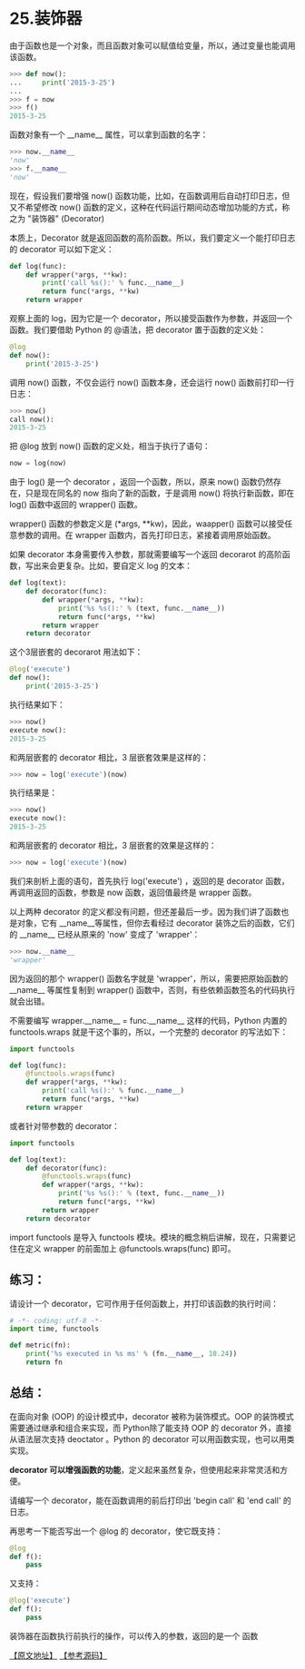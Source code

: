 # 25.装饰器

由于函数也是一个对象，而且函数对象可以赋值给变量，所以，通过变量也能调用该函数。

````python
>>> def now():
...     print('2015-3-25')
...
>>> f = now
>>> f()
2015-3-25
````

函数对象有一个 \_\_name\_\_ 属性，可以拿到函数的名字：

````python
>>> now.__name__
'now'
>>> f.__name__
'now'
````
现在，假设我们要增强 now() 函数功能，比如，在函数调用后自动打印日志，但又不希望修改 now() 函数的定义，这种在代码运行期间动态增加功能的方式，称之为 "装饰器" (Decorator)

本质上，Decorator 就是返回函数的高阶函数。所以，我们要定义一个能打印日志的 decorator 可以如下定义：

````python
def log(func):
    def wrapper(*args, **kw):
        print('call %s():' % func.__name__)
        return func(*args, **kw)
    return wrapper
````

观察上面的 log，因为它是一个 decorator，所以接受函数作为参数，并返回一个函数。我们要借助 Python 的 @语法，把 decorator 置于函数的定义处：

````python
@log
def now():
    print('2015-3-25')
````

调用 now() 函数，不仅会运行 now() 函数本身，还会运行 now() 函数前打印一行日志：

````python
>>> now()
call now():
2015-3-25
````

把 @log 放到 now() 函数的定义处，相当于执行了语句：

````python
now = log(now)
````

由于 log() 是一个 decorator ，返回一个函数，所以，原来 now() 函数仍然存在，只是现在同名的 now 指向了新的函数，于是调用 now() 将执行新函数，即在 log() 函数中返回的 wrapper() 函数。

wrapper() 函数的参数定义是 (*args, **kw)，因此，waapper() 函数可以接受任意参数的调用。在 wrapper 函数内，首先打印日志，紧接着调用原始函数。

如果 decorator 本身需要传入参数，那就需要编写一个返回 decorarot 的高阶函数，写出来会更复杂。比如，要自定义 log 的文本：

````python
def log(text):
    def decorator(func):
        def wrapper(*args, **kw):
            print('%s %s():' % (text, func.__name__))
            return func(*args, **kw)
        return wrapper
    return decorator
````

这个3层嵌套的 decorarot 用法如下：

````python
@log('execute')
def now():
    print('2015-3-25')
````

执行结果如下：

````python
>>> now()
execute now():
2015-3-25
````

和两层嵌套的 decorator 相比，3 层嵌套效果是这样的：

````python
>>> now = log('execute')(now)
````
执行结果是：

````python
>>> now()
execute now():
2015-3-25
````

和两层嵌套的 decorator 相比，3 层嵌套的效果是这样的：
````python
>>> now = log('execute')(now)
````

我们来剖析上面的语句，首先执行 log('execute') ，返回的是 decorator 函数，再调用返回的函数，参数是 now 函数，返回值最终是 wrapper 函数。

以上两种 decorator 的定义都没有问题，但还差最后一步。因为我们讲了函数也是对象，它有 \_\_name\_\_等属性，但你去看经过 decorator 装饰之后的函数，它们的 \_\_name\_\_ 已经从原来的 'now' 变成了 'wrapper'：

````python
>>> now.__name__
'wrapper'
````

因为返回的那个 wrapper() 函数名字就是 'wrapper'，所以，需要把原始函数的 \_\_name\_\_ 等属性复制到 wrapper() 函数中，否则，有些依赖函数签名的代码执行就会出错。

不需要编写 wrapper.\_\_name\_\_ = func.\_\_name\_\_ 这样的代码，Python 内置的 functools.wraps 就是干这个事的，所以，一个完整的 decorator 的写法如下：

````python
import functools

def log(func):
    @functools.wraps(func)
    def wrapper(*args, **kw):
        print('call %s():' % func.__name__)
        return func(*args, **kw)
    return wrapper
````

或者针对带参数的 decorator：

````python
import functools

def log(text):
    def decorator(func):
        @functools.wraps(func)
        def wrapper(*args, **kw):
            print('%s %s():' % (text, func.__name__))
            return func(*args, **kw)
        return wrapper
    return decorator
````

import functools 是导入 functools 模块。模块的概念稍后讲解，现在，只需要记住在定义 wrapper 的前面加上 @functools.wraps(func) 即可。

## 练习：

请设计一个 decorator，它可作用于任何函数上，并打印该函数的执行时间：
````python
# -*- coding: utf-8 -*-
import time, functools

def metric(fn):
    print('%s executed in %s ms' % (fn.__name__, 10.24))
    return fn
````

## 总结：

在面向对象 (OOP) 的设计模式中，decorator 被称为装饰模式。OOP 的装饰模式需要通过继承和组合来实现，而 Python除了能支持 OOP 的 decorator 外，直接从语法层次支持 deoctator 。Python 的 decorator 可以用函数实现，也可以用类实现。

**decorator 可以增强函数的功能**，定义起来虽然复杂，但使用起来非常灵活和方便。

请编写一个 decorator，能在函数调用的前后打印出 'begin call' 和 'end call' 的日志。

再思考一下能否写出一个 @log 的 decorator，使它既支持：

````python
@log
def f():
    pass
````
又支持：
````python
@log('execute')
def f():
    pass
````

装饰器在函数执行前执行的操作，可以传入的参数，返回的是一个 函数

[【原文地址】](https://www.liaoxuefeng.com/wiki/0014316089557264a6b348958f449949df42a6d3a2e542c000/0014318435599930270c0381a3b44db991cd6d858064ac0000) [【参考源码】](https://github.com/michaelliao/learn-python3/blob/master/samples/functional/decorator.py)
